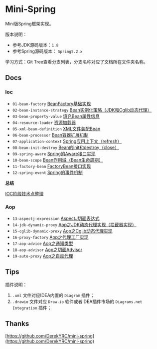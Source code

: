 # Mini-Spring

Mini版Spring框架实现。

版本说明：
- 参考JDK源码版本：`1.8`
- 参考Spring源码版本： `Spring5.2.x`

学习方式：Git Tree查看分支列表，分支名称对应了文档所在文件夹名称。

## Docs

### Ioc

- `01-bean-factory` [BeanFactory基础实现](docs/ioc/01-bean-factory/README.md)
- `02-bean-instance-strategy` [Bean实例化策略（JDK和Cglib动态代理）](docs/ioc/02-bean-instance-strategy/README.md)
- `03-bean-property-value` [填充Bean属性信息](docs/ioc/03-bean-property-value/README.md)
- `04-resource-loader` [资源加载器](docs/ioc/04-resource-loader/README.md)
- `05-xml-bean-definition` [XML文件装配Bean](docs/ioc/05-xml-bean-definition/README.md)
- `06-bean-processor` [Bean容器扩展机制](docs/ioc/06-bean-processor/README.md)
- `07-application-context` [Spring应用上下文（refresh）](docs/ioc/07-application-context/README.md)
- `08-bean-init-destroy` [Bean的init和destroy（close）](docs/ioc/08-bean-init-destroy/README.md)
- `09-spring-aware` [Spring的Aware接口实现](docs/ioc/09-spring-aware/README.md)
- `10-bean-scope` [Bean作用域（Bean生命周期）](docs/ioc/10-bean-scope/README.md)
- `11-factory-bean` [FactoryBean接口实现](docs/ioc/11-factory-bean/README.md)
- `12-spring-event` [Spring的事件机制](docs/ioc/12-spring-event/README.md)

**总结**

[IOC阶段技术点整理](docs/ioc/README.md)

### Aop

- `13-aspectj-expression` [AspectJ切面表达式](docs/aop/13-aspectj-expression/README.md)
- `14-jdk-dynamic-proxy` [Aop之JDK动态代理实现（拦截器实现）](docs/aop/14-jdk-dynamic-proxy/README.md)
- `15-cglib-dynamic-proxy` [Aop之Cglib动态代理实现](docs/aop/15-cglib-dynamic-proxy/README.md)
- `16-proxy-factory` [Aop之代理工厂实现](docs/aop/16-proxy-factory/README.md)
- `17-aop-advice` [Aop之通知类型](docs/aop/17-aop-advice/README.md)
- `18-aop-advisor` [Aop之切面Advisor](docs/aop/18-aop-advisor/README.md)
- `19-auto-proxy` [Aop之自动代理](docs/aop/19-auto-proxy/README.md)


## Tips

插件说明：
1. `.uml` 文件对应IDEA内置的 `Diagram` 插件；
2. `.drawio` 文件对应 `Draw.io` 软件或者IDEA插件市场的 `Diagrams.net Integration` 插件；

## Thanks

[https://github.com/DerekYRC/mini-spring](https://github.com/DerekYRC/mini-spring)